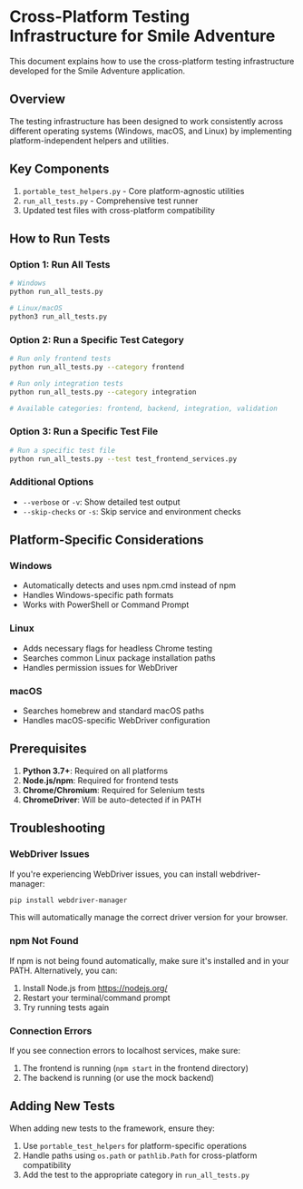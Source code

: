 # Cross-Platform Testing Infrastructure for Smile Adventure

This document explains how to use the cross-platform testing infrastructure developed for the Smile Adventure application.

## Overview

The testing infrastructure has been designed to work consistently across different operating systems (Windows, macOS, and Linux) by implementing platform-independent helpers and utilities.

## Key Components

1. `portable_test_helpers.py` - Core platform-agnostic utilities
2. `run_all_tests.py` - Comprehensive test runner
3. Updated test files with cross-platform compatibility

## How to Run Tests

### Option 1: Run All Tests

```bash
# Windows
python run_all_tests.py

# Linux/macOS
python3 run_all_tests.py
```

### Option 2: Run a Specific Test Category

```bash
# Run only frontend tests
python run_all_tests.py --category frontend

# Run only integration tests
python run_all_tests.py --category integration

# Available categories: frontend, backend, integration, validation
```

### Option 3: Run a Specific Test File

```bash
# Run a specific test file
python run_all_tests.py --test test_frontend_services.py
```

### Additional Options

- `--verbose` or `-v`: Show detailed test output
- `--skip-checks` or `-s`: Skip service and environment checks

## Platform-Specific Considerations

### Windows

- Automatically detects and uses npm.cmd instead of npm
- Handles Windows-specific path formats
- Works with PowerShell or Command Prompt

### Linux

- Adds necessary flags for headless Chrome testing
- Searches common Linux package installation paths
- Handles permission issues for WebDriver

### macOS

- Searches homebrew and standard macOS paths
- Handles macOS-specific WebDriver configuration

## Prerequisites

1. **Python 3.7+**: Required on all platforms
2. **Node.js/npm**: Required for frontend tests
3. **Chrome/Chromium**: Required for Selenium tests
4. **ChromeDriver**: Will be auto-detected if in PATH

## Troubleshooting

### WebDriver Issues

If you're experiencing WebDriver issues, you can install webdriver-manager:

```bash
pip install webdriver-manager
```

This will automatically manage the correct driver version for your browser.

### npm Not Found

If npm is not being found automatically, make sure it's installed and in your PATH. Alternatively, you can:

1. Install Node.js from https://nodejs.org/
2. Restart your terminal/command prompt
3. Try running tests again

### Connection Errors

If you see connection errors to localhost services, make sure:

1. The frontend is running (`npm start` in the frontend directory)
2. The backend is running (or use the mock backend)

## Adding New Tests

When adding new tests to the framework, ensure they:

1. Use `portable_test_helpers` for platform-specific operations
2. Handle paths using `os.path` or `pathlib.Path` for cross-platform compatibility
3. Add the test to the appropriate category in `run_all_tests.py`
